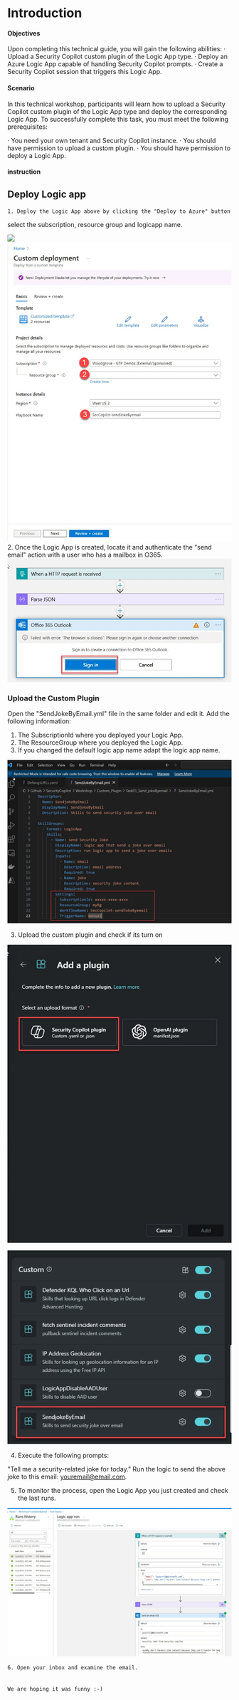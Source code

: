 # Introduction

#### Objectives

Upon completing this technical guide, you will gain the following abilities:
· Upload a Security Copilot custom plugin of the Logic App type.
· Deploy an Azure Logic App capable of handling Security Copilot prompts.
· Create a Security Copilot session that triggers this Logic App.

#### Scenario
In this technical workshop, participants will learn how to upload a Security Copilot custom plugin of the Logic App type and deploy the corresponding Logic App. To successfully complete this task, you must meet the following prerequisites:

· You need your own tenant and Security Copilot instance.
· You should have permission to upload a custom plugin.
· You should have permission to deploy a Logic App.


####  instruction

## Deploy Logic app 

	1. Deploy the Logic App above by clicking the "Deploy to Azure" button

select the subscription, resource group and logicapp name.

<a href="https://portal.azure.com/#create/Microsoft.Template/uri/https%3A%2F%2Fraw.githubusercontent.com%2FYaniv-Shasha%2FSecurityCopilot%2Fmain%2FWorkshop%2FCustom_Plugin%2FTask01_Send_jokeByemail%2FWorkshop01-sendJokeByemail%2Fazuredeploy.json" target="_blank">
    <img src="https://aka.ms/deploytoazurebutton"/>
</a>
<br>

<img src="https://github.com/Yaniv-Shasha/SecurityCopilot/blob/9859a2c50eec7150aec74fee8ab85c91611d099c/Workshop/Custom_Plugin/Task01_Send_jokeByemail/Images/deploy_logic_app.jpg"/>

<br>
	2. Once the Logic App is created, locate it and authenticate the "send email" action with a user who has a mailbox in O365.

<img src="https://github.com/Yaniv-Shasha/SecurityCopilot/blob/32db9c9a0a69d4bafeefb0e92aea4b540572adaa/Workshop/Custom_Plugin/Task01_Send_jokeByemail/Images/auth_logicapp.jpg"/>

    

### Upload the Custom Plugin 

Open the "SendJokeByEmail.yml" file in the same folder and edit it.
Add the following information:

1. The SubscriptionId where you deployed your Logic App.
2. The ResourceGroup where you deployed the Logic App.
2. If you changed the default logic app name adapt the logic app name.

<img src="https://github.com/Yaniv-Shasha/SecurityCopilot/blob/2100cbf8cdd70735495ad5c869746bf02be144dc/Workshop/Custom_Plugin/Task01_Send_jokeByemail/Images/yaml_subid.jpg"/>

3. Upload the custom plugin and check if its turn on

<img src="https://github.com/Yaniv-Shasha/SecurityCopilot/blob/cfcd1baf606277478b7512be8bf3e43c7074f870/Workshop/Custom_Plugin/Task01_Send_jokeByemail/Images/upload_plugin.jpg"/>


<img src="https://github.com/Yaniv-Shasha/SecurityCopilot/blob/cfcd1baf606277478b7512be8bf3e43c7074f870/Workshop/Custom_Plugin/Task01_Send_jokeByemail/Images/check_if_plugin_isON.jpg
"/>

4. Execute the following prompts:

"Tell me a security-related joke for today."
Run the logic to send the above joke to this email: youremail@email.com.

5. To monitor the process, open the Logic App you just created and check the last runs.

<img src="https://github.com/Yaniv-Shasha/SecurityCopilot/blob/86e2ba5cab9da11622dfa5966aa86c1223b615d0/Workshop/Custom_Plugin/Task01_Send_jokeByemail/Images/run_history.jpg"/>

	6. Open your inbox and examine the email.


    We are hoping it was funny :-)
